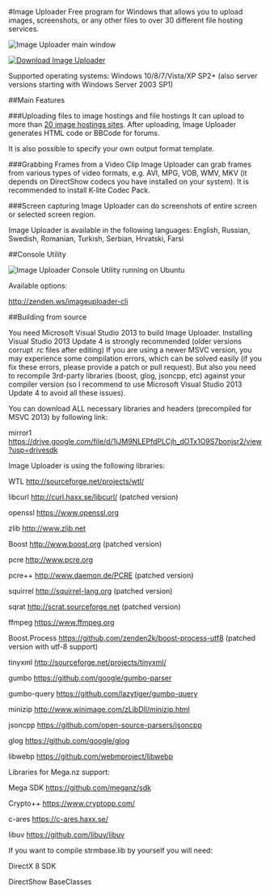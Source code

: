#Image Uploader
Free program for Windows that allows you to upload images, screenshots, or any other files to over 30 different file hosting services. 

![Image Uploader main window](https://lh3.googleusercontent.com/-Cn0FbMwNmME/VXvtHdBlKgI/AAAAAAAAF0A/r7soROnyqrg/s0/clipboard_5956_12792.png)

[![Download Image Uploader](https://lh4.googleusercontent.com/-D6wvBfMHonw/VQHgBb9ZFzI/AAAAAAAAD1s/Hq1uUei_C-s/s0/download-button-en.png)](http://zenden.ws/imageuploader_downloads)

Supported operating systems: Windows 10/8/7/Vista/XP SP2+ (also server versions starting with Windows Server 2003 SP1)

##Main Features

###Uploading files to image hostings and file hostings
It can upload to more than [20 image hostings sites](http://zenden.ws/imageuploader_servers). After uploading, Image Uploader generates HTML code or BBCode for forums.

It is also possible to specify your own output format template.

###Grabbing Frames from a Video Clip
Image Uploader can grab frames from various types of video formats, e.g. AVI, MPG, VOB, WMV, MKV (it depends on DirectShow codecs you have installed on your system). It is recommended to install K-lite Codec Pack.

###Screen capturing
Image Uploader can do screenshots of entire screen or selected screen region.

Image Uploader is available in the following languages: English, Russian, Swedish, Romanian, Turkish, Serbian, Hrvatski, Farsi

##Console Utility

![Image Uploader Console Utility running on Ubuntu](https://lh4.googleusercontent.com/-cNDZG8GzVA4/VSwRWt6NyBI/AAAAAAAAEGU/y2TJbwUWhfQ/s0/Terminal_001.png)

Available options:

http://zenden.ws/imageuploader-cli

##Building from source

You need Microsoft Visual Studio 2013 to build Image Uploader. 
Installing Visual Studio 2013 Update 4 is strongly recommended (older versions corrupt .rc files after editing)
If you are using a newer MSVC version, you may experience some compilation errors, which can be solved easily (if you fix these errors, please provide a patch or pull request). 
But also you need to recompile 3rd-party 
libraries (boost, glog, jsoncpp, etc) against your compiler version (so I recommend to use Microsoft Visual Studio 2013 Update 4 to avoid all these issues).

You can download ALL necessary libraries and headers (precompiled for MSVC 2013) by following link:

mirror1 https://drive.google.com/file/d/1jJM9NLEPfdPLCjh_dOTx1O9S7bonjsr2/view?usp=drivesdk

Image Uploader is using the following libraries:

WTL             http://sourceforge.net/projects/wtl/

libcurl         http://curl.haxx.se/libcurl/ (patched version)

openssl         https://www.openssl.org

zlib            http://www.zlib.net

Boost           http://www.boost.org (patched version)

pcre            http://www.pcre.org

pcre++          http://www.daemon.de/PCRE (patched version)

squirrel        http://squirrel-lang.org (patched version)

sqrat		    http://scrat.sourceforge.net (patched version)

ffmpeg          https://www.ffmpeg.org

Boost.Process   https://github.com/zenden2k/boost-process-utf8 (patched version with utf-8 support)

tinyxml         http://sourceforge.net/projects/tinyxml/

gumbo           https://github.com/google/gumbo-parser

gumbo-query     https://github.com/lazytiger/gumbo-query

minizip         http://www.winimage.com/zLibDll/minizip.html

jsoncpp         https://github.com/open-source-parsers/jsoncpp

glog            https://github.com/google/glog

libwebp         https://github.com/webmproject/libwebp

Libraries for Mega.nz support:

Mega SDK        https://github.com/meganz/sdk

Crypto++        https://www.cryptopp.com/

c-ares          https://c-ares.haxx.se/

libuv           https://github.com/libuv/libuv


If you want to compile strmbase.lib by yourself you will need:

DirectX 8 SDK

DirectShow BaseClasses



